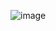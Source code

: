 ![image](https://user-images.githubusercontent.com/74512335/149384152-8d3cbdf5-279c-4b92-856e-a4c1f581c74f.png)

